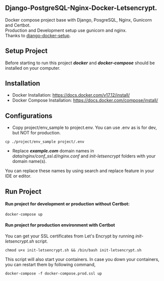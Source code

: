 ## Django-PostgreSQL-Nginx-Docker-Letsencrypt.
 
Docker compose project base with Django, PosgreSQL, Nginx, Gunicorn and Certbot.<br>
Production and Development setup use gunicorn and nginx.<br>
Thanks to [django-docker-setup](https://github.com/ermissa/django-docker-setup). 

## Setup Project

Before starting to run this project ***docker*** and ***docker-compose*** should be installed on your computer.

## Installation

- Docker Installation: https://docs.docker.com/v17.12/install/
- Docker Compose Installation: https://docs.docker.com/compose/install/

## Configurations

- Copy project/env_sample to project.env. You can use .env as is for dev, but NOT for production.
```
cp ./project/env_sample project/.env
```

- Replace ***example.com*** domain names in *data/nginx/conf_ssl.d/nginx.conf* and *init-letsencrypt* folders with your domain name(s).

You can replace these names by using search and replace feature in your IDE or editor.

## Run Project

#### Run project for development or production without Certbot:

```
docker-compose up
```

#### Run project for production environment with Certbot

You can get your SSL certificates from Let's Encrypt by running *init-letsencrypt.sh* script. 


```
chmod u+x init-letsencrypt.sh && /bin/bash init-letsencrypt.sh
```

This script will also start your containers. In case you down your containers, you can restart them by following command,

```
docker-compose -f docker-compose.prod.ssl up
```
